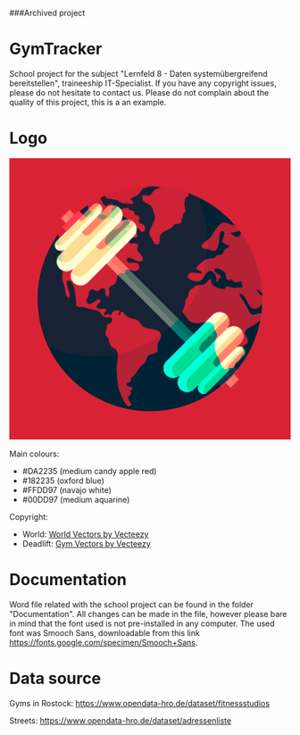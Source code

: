 ###Archived project

# GymTracker
School project for the subject "Lernfeld 8 - Daten systemübergreifend bereitstellen", traineeship IT-Specialist.
If you have any copyright issues, please do not hesitate to contact us.
Please do not complain about the quality of this project, this is a an example.

# Logo
![alt text](https://github.com/CallMeFlanby/GymTracker/blob/main/documentation/GymTracker%20logo.png?raw=true)

Main colours:
- #DA2235 (medium candy apple red)
- #182235 (oxford blue)
- #FFDD97 (navajo white)
- #00DD97 (medium aquarine)

Copyright:
- World: <a href="https://www.vecteezy.com/free-vector/world">World Vectors by Vecteezy</a>
- Deadlift: <a href="https://www.vecteezy.com/free-vector/gym">Gym Vectors by Vecteezy</a>

# Documentation
Word file related with the school project can be found in the folder "Documentation".
All changes can be made in the file, however please bare in mind that the font used is not pre-installed in any computer.
The used font was Smooch Sans, downloadable from this link https://fonts.google.com/specimen/Smooch+Sans.

# Data source
Gyms in Rostock: https://www.opendata-hro.de/dataset/fitnessstudios

Streets: https://www.opendata-hro.de/dataset/adressenliste
